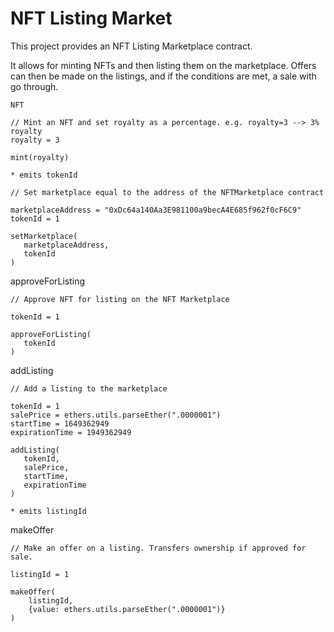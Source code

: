 # NFT Listing Market

This project provides an NFT Listing Marketplace contract.

It allows for minting NFTs and then listing them on the marketplace. Offers can then be made on the listings, and if the conditions are met, a sale with go through.

```NFT```
 ```shell
 // Mint an NFT and set royalty as a percentage. e.g. royalty=3 --> 3% royalty
royalty = 3

mint(royalty)

* emits tokenId
 ```
 
 ```shell
// Set marketplace equal to the address of the NFTMarketplace contract

marketplaceAddress = "0xDc64a140Aa3E981100a9becA4E685f962f0cF6C9"
tokenId = 1

setMarketplace(
    marketplaceAddress,
    tokenId
)
```

approveForListing
 ```shell
// Approve NFT for listing on the NFT Marketplace

tokenId = 1

approveForListing(
    tokenId
)
```

addListing
 ```shell
// Add a listing to the marketplace

tokenId = 1
salePrice = ethers.utils.parseEther(".0000001")
startTime = 1649362949
expirationTime = 1949362949

addListing(
    tokenId,
    salePrice,
    startTime,
    expirationTime
)

* emits listingId
```

 makeOffer
```shell
// Make an offer on a listing. Transfers ownership if approved for sale.

listingId = 1

makeOffer(
    listingId,
    {value: ethers.utils.parseEther(".0000001")}
)
 ```
